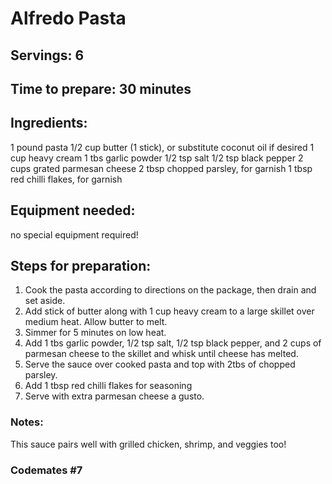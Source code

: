 # Alfredo Pasta

## Servings: 6

## Time to prepare: 30 minutes 

## Ingredients:
1 pound pasta
1/2 cup butter (1 stick), or substitute coconut oil if desired
1 cup heavy cream
1 tbs garlic powder
1/2 tsp salt
1/2 tsp black pepper
2 cups grated parmesan cheese
2 tbsp chopped parsley, for garnish
1 tbsp red chilli flakes, for garnish


## Equipment needed:
no special equipment required!


## Steps for preparation:
1. Cook the pasta according to directions on the package, then drain and set aside. 
2. Add stick of butter along with 1 cup heavy cream to a large skillet over medium heat. Allow butter to melt.
3. Simmer for 5 minutes on low heat.
4. Add 1 tbs garlic powder, 1/2 tsp salt, 1/2 tsp black pepper, and 2 cups of parmesan cheese to the skillet and whisk until cheese has melted.
5. Serve the sauce over cooked pasta and top with 2tbs of chopped parsley.
6. Add 1 tbsp red chilli flakes for seasoning
7. Serve with extra parmesan cheese a gusto.


### Notes:
This sauce pairs well with grilled chicken, shrimp, and veggies too!


### Codemates #7
